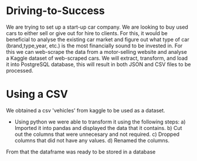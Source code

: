 # Driving-to-Success
We are trying to set up a start-up car company. We are looking to buy used cars to either sell or give out for hire to clients. For this, it would be beneficial to analyse the existing car market and figure out what type of car (brand,type,year, etc.) is the most financially sound to be invested in. For this we can web-scrape the data from a motor-selling website and analyse a Kaggle dataset of web-scraped cars. We will extract, transform, and load it into PostgreSQL database, this will result in both JSON and CSV files to be processed. 


# Using a CSV

We obtained a csv 'vehicles' from kaggle to be used as a dataset.
- Using python we were able to transform it using the following steps:
a) Imported it into pandas and displayed the data that it contains.
b) Cut out the columns that were unnecesary and not required.
c) Dropped columns that did not have any values.
d) Renamed the columns.

From that the dataframe was ready to be stored in a database
